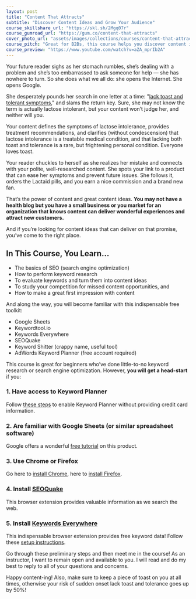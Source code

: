 ```yaml
---
layout: post
title: "Content That Attracts"
subtitle: "Discover Content Ideas and Grow Your Audience"
course_skillshare_url: "https://skl.sh/2Mgq07r"
course_gumroad_url: "https://gum.co/content-that-attracts"
cover_photo_url: "assets/images/collections/courses/content-that-attracts/content-that-attracts-cover-photo.png"
course_pitch: "Great for B2Bs, this course helps you discover content ideas by studying search results, your competition, and local trends"
course_preview: "https://www.youtube.com/watch?v=aZA_mprIb2A"
---
```

Your future reader sighs as her stomach rumbles, she’s dealing with a problem and she’s too embarrassed to ask someone for help — she has nowhere to turn. So she does what we all do: she opens the Internet. She opens Google.

She desperately pounds her search in one letter at a time: "[lack toast and tolerant symptoms](https://www.reddit.com/r/funny/comments/su6ok/lack_toast_and_tolerant/)," and slams the return key. Sure, she may not know the term is actually lactose intolerant, but your content won’t judge her, and neither will you.

Your content defines the symptoms of lactose intolerance, provides treatment recommendations, and clarifies (without condescension) that lactose intolerance is a treatable medical condition, and that lacking both toast and tolerance is a rare, but frightening personal condition. Everyone loves toast.

Your reader chuckles to herself as she realizes her mistake and connects with your polite, well-researched content. She spots your link to a product that can ease her symptoms and prevent future issues. She follows it, orders the Lactaid pills, and you earn a nice commission and a brand new fan.

That’s the power of content and great content ideas. **You may not have a health blog but you have a small business or you market for an organization that knows content can deliver wonderful experiences and attract new customers.**

And if you’re looking for content ideas that can deliver on that promise, you’ve come to the right place.

## In This Course, You Learn…

- The basics of SEO (search engine optimization)
- How to perform keyword research
- To evaluate keywords and turn them into content ideas
- To study your competition for missed content opportunities, and
- How to make a great first impression with content

And along the way, you will become familiar with this indispensable free toolkit:

- Google Sheets
- Keywordtool.io
- Keywords Everywhere
- SEOQuake
- Keyword Shitter (crappy name, useful tool)
- AdWords Keyword Planner (free account required)

This course is great for beginners who’ve done little-to-no keyword research or search engine optimization. However, **you will get a head-start** if you:

### 1. Have access to Keyword Planner

Follow [these steps](https://www.techwyse.com/blog/search-engine-optimization/google-keyword-planner/) to enable Keyword Planner without providing credit card information.

### 2. Are familiar with Google Sheets (or similar spreadsheet software)

Google offers a wonderful [free tutorial](https://gsuite.google.com/learning-center/products/sheets/get-started/#!/) on this product.

### 3. Use Chrome or Firefox

Go here to [install Chrome](https://www.google.com/chrome/), here to [install Firefox](https://www.mozilla.org/en-US/firefox/).

### 4. Install [SEOQuake](https://www.seoquake.com/index.html)

This browser extension provides valuable information as we search the web.

### 5. Install [Keywords Everywhere](https://keywordseverywhere.com/)

This indispensable browser extension provides free keyword data! Follow these [setup instructions](https://keywordseverywhere.com/first-install-addon.html).

Go through these preliminary steps and then meet me in the course! As an instructor, I want to remain open and available to you. I will read and do my best to reply to all of your questions and concerns.

Happy content-ing! Also, make sure to keep a piece of toast on you at all times, otherwise your risk of sudden onset lack toast and tolerance goes up by 50%!
